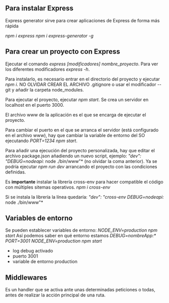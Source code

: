 
## Para instalar Express
Express generator sirve para crear aplicaciones de Express de forma más rápida

*npm i express*
*npm i express-generator -g*

## Para crear un proyecto con Express
Ejecutar el comando *express [modificadores] nombre_proyecto*.
Para ver los diferentes modificadores *express -h*.

Para instalarlo, es necesario entrar en el directorio del proyecto y ejecutar *npm i*.
NO OLVIDAR CREAR EL ARCHIVO .gitignore o usar el modificador --git y añadir la carpeta node_modules.

Para ejecutar el proyecto, ejecutar *npm start*. Se crea un servidor en localhost en el puerto 3000.

El archivo www de la aplicación es el que se encarga de ejecutar el proyecto.

Para cambiar el puerto en el que se arranca el servidor (está configurado en el archivo www), hay que cambiar la variable de entorno del SO ejecutando *PORT=1234 npm start*.

Para añadir una ejecución del proyecto personalizada, hay que editar el archivo package.json añadiendo un nuevo script, ejemplo:
*"dev": "DEBUG=nodeapi:* node ./bin/www"* (no olvidar la coma anterior).
Ya se podría ejecutar *npm run dev* arrancando el proyecto con las condiciones definidas.

Es **importante** instalar la librería cross-env para hacer compatible el código con múltiples sitemas operativos.
*npm i cross-env*

Si se instala la librería la línea quedaría:
*"dev": "cross-env DEBUG=nodeapi:* node ./bin/www"*

## Variables de entorno
Se pueden establecer variables de entorno:
*NODE_ENV=production npm start* Así podemos saber en qué entorno estamos
*DEBUG=nombreApp:\* PORT=3001 NODE_ENV=production npm start*
- log debug activado
- puerto 3001
- variable de entorno production

## Middlewares
Es un handler que se activa ante unas determinadas peticiones o todas, antes de realizar la acción principal de una ruta.